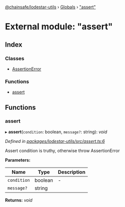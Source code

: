 [@chainsafe/lodestar-utils](../README.md) › [Globals](../globals.md) › ["assert"](_assert_.md)

# External module: "assert"

## Index

### Classes

* [AssertionError](../classes/_assert_.assertionerror.md)

### Functions

* [assert](_assert_.md#assert)

## Functions

###  assert

▸ **assert**(`condition`: boolean, `message?`: string): *void*

*Defined in [packages/lodestar-utils/src/assert.ts:6](https://github.com/ChainSafe/lodestar/blob/da7050e4c/packages/lodestar-utils/src/assert.ts#L6)*

Assert condition is truthy, otherwise throw AssertionError

**Parameters:**

Name | Type | Description |
------ | ------ | ------ |
`condition` | boolean | - |
`message?` | string |   |

**Returns:** *void*
